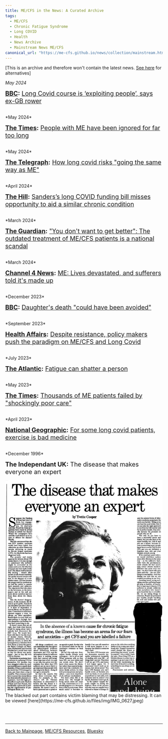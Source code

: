 ```yaml
---
title: ME/CFS in the News: A Curated Archive
tags: 
  - ME/CFS
  - Chronic Fatigue Syndrome
  - Long COVID
  - Health
  - News Archive
  - Mainstream News ME/CFS
canonical_url: "https://me-cfs.github.io/news/collection/mainstream.html"
---
```

<!---
*2024*

<span style="font-size:1.4em;"> **[]():** []() </span>

<br/>
-->

[This is an archive and therefore won't contain the latest news. [See here](https://me-cfs.github.io/news/) for alternatives]


*May 2024*

<span style="font-size:1.4em;"> **[BBC](https://www.bbc.com/news/health-69040592?xtor=AL-72-%5Bpartner%5D-%5Bbbc.news.twitter%5D-%5Bheadline%5D-%5Bnews%5D-%5Bbizdev%5D-%5Bisapi%5D&at_ptr_name=twitter&at_format=link&at_link_id=E86DC804-172F-11EF-8120-93F706B6F3DB&at_link_origin=bbchealth&at_bbc_team=editorial&at_medium=social&at_campaign=Social_Flow&at_link_type=web_link&at_campaign_type=owned):** [Long Covid course is ‘exploiting people’, says ex-GB rower](https://www.bbc.com/news/health-69040592?xtor=AL-72-%5Bpartner%5D-%5Bbbc.news.twitter%5D-%5Bheadline%5D-%5Bnews%5D-%5Bbizdev%5D-%5Bisapi%5D&at_ptr_name=twitter&at_format=link&at_link_id=E86DC804-172F-11EF-8120-93F706B6F3DB&at_link_origin=bbchealth&at_bbc_team=editorial&at_medium=social&at_campaign=Social_Flow&at_link_type=web_link&at_campaign_type=owned) </span>

<br/>
*May 2024*

<span style="font-size:1.4em;"> **[The Times](https://www.thetimes.co.uk/article/people-with-me-have-been-ignored-for-far-too-long-gv2nhq28m):** [People with ME have been ignored for far too long](https://archive.is/SkZ36) </span>

<br/>
*May 2024*

<span style="font-size:1.4em;"> **[The Telegraph](https://www.telegraph.co.uk/health-fitness/conditions/cold-flu/how-long-covid-risks-going-the-same-way-as-me/):** [How long covid risks "going the same way as ME"](http://archive.ph/JtPVu) </span>

<br/>
*April 2024* 

<span style="font-size:1.4em;"> **[The Hill](https://thehill.com/opinion/4615604-sanders-long-covid-funding-bill-misses-opportunity-to-aid-a-similar-chronic-condition/):** [Sanders’s long COVID funding bill misses opportunity to aid a similar chronic condition](https://thehill.com/opinion/4615604-sanders-long-covid-funding-bill-misses-opportunity-to-aid-a-similar-chronic-condition/) </span>

<br/>
*March 2024*

<span style="font-size:1.4em;"> **[The Guardian](https://www.theguardian.com/commentisfree/2024/mar/12/chronic-fatigue-syndrome-me-treatments-social-services?CMP=share_btn_url):** ["You don't want to get better": The outdated treatment of ME/CFS patients is a national scandal](https://www.theguardian.com/commentisfree/2024/mar/12/chronic-fatigue-syndrome-me-treatments-social-services?CMP=share_btn_url) </span>

<br/>
*March 2024*

<span style="font-size:1.4em;"> **[Channel 4 News](https://m.youtube.com/watch?si=zQvysshn3Hi3L81A&embeds_referring_euri=https%3A%2F%2Fwww.s4me.info%2F&source_ve_path=MTY0OTksMjg2NjQsMTY0NTA2&feature=emb_share&v=pobf0RPlJuw):** [ME: Lives devastated, and sufferers told it's made up](https://m.youtube.com/watch?si=zQvysshn3Hi3L81A&embeds_referring_euri=https%3A%2F%2Fwww.s4me.info%2F&source_ve_path=MTY0OTksMjg2NjQsMTY0NTA2&feature=emb_share&v=pobf0RPlJuw) </span>

<br/>
*December 2023*

<span style="font-size:1.4em;"> **[BBC](https://www.bbc.com/news/uk-england-devon-67748453):** [Daughter's death "could have been avoided"](https://www.bbc.com/news/uk-england-devon-67748453) </span>

<br/>
*September 2023*

<span style="font-size:1.4em;"> **[Health Affairs](https://www.healthaffairs.org/content/forefront/despite-resistance-policy-makers-push-paradigm-me-cfs-and-long-covid):** [Despite resistance, policy makers push the paradigm on ME/CFS and Long Covid](https://www.healthaffairs.org/content/forefront/despite-resistance-policy-makers-push-paradigm-me-cfs-and-long-covid) </span>

<br/>
*July 2023*

<span style="font-size:1.4em;"> **[The Atlantic](https://www.theatlantic.com/health/archive/2023/07/chronic-fatigue-long-covid-symptoms/674834/):** [Fatigue can shatter a person](https://archive.ph/sBL8T) </span>

<br/>
*May 2023*

<span style="font-size:1.4em;"> **[The Times](https://www.thetimes.co.uk/article/08d82fec-fd75-11ed-be2d-6982544ae552):** [Thousands of ME patients failed by "shockingly poor care"](https://archive.ph/MdKUx) </span>

<br/>
*April 2023*

<span style="font-size:1.4em;"> **[National Geographic](https://www.nationalgeographic.com/premium/article/long-covid-patients-exercise-bad-medicine):** [For some long covid patients, exercise is bad medicine](https://www.nationalgeographic.com/premium/article/long-covid-patients-exercise-bad-medicine)</span>

<br/>
*December 1996*

<span style="font-size:1.4em;"> **The Independant UK:** The disease that makes everyone an expert</span>

<img src="files/img/c2eb0a7b-b101-4e7e-9cd0-297b9c55c4a1.jpeg" alt="The Article">
The blacked out part contains victim blaming that may be distressing. It can be viewed [here](https://me-cfs.github.io/files/img/IMG_0627.jpeg)
<br/>
<br/><br/><br/>

---

[Back to Mainpage](https://me-cfs.github.io), [ME/CFS Resources](https://me-cfs.github.io/useful-resources.html), [Bluesky](https://bsky.app/profile/me-cfs.bsky.social)
